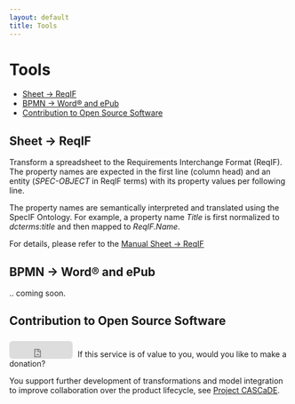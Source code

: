 ```yaml
---
layout: default
title: Tools
---
```


# Tools

<ul>
<li><a href="#sheet2reqif">Sheet → ReqIF</a></li>
<li><a href="#bpmn2word">BPMN → Word® and ePub</a></li>
<li><a href="#open-source">Contribution to Open Source Software</a></li>
</ul>

<h2 id="sheet2reqif">Sheet → ReqIF</h2>

<p>Transform a spreadsheet to the Requirements Interchange Format (ReqIF). The property names are expected in the first line (column head) and an entity (<span class="text-bg-light"><em>SPEC-OBJECT</em></span> in ReqIF terms) with its property values per following line.</p><p>The property names are semantically interpreted and translated using the SpecIF Ontology. For example, a property name <span class="text-bg-light"><em>Title</em></span> is first normalized to <span class="text-bg-light"><em>dcterms:title</em></span> and then mapped to <span class="text-bg-light"><em>ReqIF.Name</em></span>.</p><p>For details, please refer to the <a href="./manual-sheet2reqif.html" target="_blank">Manual Sheet → ReqIF</a></p>


<h2 id="bpmn2word">BPMN → Word® and ePub</h2>

.. coming soon.


<h2 id="open-source">Contribution to Open Source Software</h2>

<div style="float: left; margin: 6px 9px 0 0;" > <iframe src="https://github.com/sponsors/enso-managers/button" title = "Sponsor enso-managers" height = "32" width = "114" style = "border: 0; border-radius: 6px;" > </iframe></div >
<div style="padding-top:0.5em"><p>If this service is of value to you, would you like to make a donation?</p><p>You support further development of transformations and model integration to improve collaboration over the product lifecycle, see <a href="https://cascade.gfse.org" target="_blank">Project CASCaDE</a>.</p></div>

